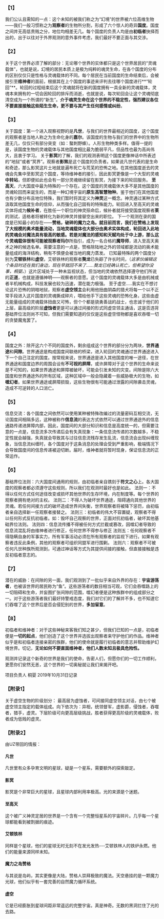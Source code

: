 ### 【1】
我们公认且需知的一点：这个未知的被我们称之为“幻境”的世界被六位高维生物——我们一般习惯称之为**观察者**的生物所分割，形成了六个惊人的奇异**国度**。国度之间并无高低贵贱之分，地位均相差无几。每个国度的负责人均是由**初临者**抉择而出的，出于以往对于外界观测的意外事件考虑，我们最好不要正面与其交涉。
### 【2】
关于这个世界必须了解的部分：无论哪个世界的实体都只是这个世界居民的“灵魂载体”，也就是说，幻境的居民本质上是极为纯粹的魂灵生命，在各个国度的分布的区别仅仅只是性格与灵魂载体的不同。每个居民在当前国度的生命结束后，会被接引至**维神者**的面前，根据其在上个国度的事迹来评判去往哪个国度进行**“轮回”**。轮回的过程结束后这个灵魂就将在新的国度拥有一具全新的灵魂载体，灵魂本来拥有的一切会因轮回的排斥而消逝，也就是说，每次轮回会让这个灵魂彻底清空成为一个所谓的“新生”。**介于魂灵生命在这个世界的不稳定性，强烈建议各位不要直接接触这些陌生生命，更不要与其产生任何感情或纠纷**。
### 【3】
关于国度：第一个进入观察视野的是**凡世**，与我们的世界最相近的国度，这个国度的观察者是当地人称之为生命化身的**嘉尔**。该国度的生物与我们的世界中的生物所差无几，仅仅只有部分突变（如：螯刺野蜂）。人形生物种类多样。值得一提的是，该国度生物的灵魂载体与其他国度相比最为脆弱平凡，但品性也最为高尚伟大，且衷于学习。
关于**影冥**的了解，我们的观测表明这个国度更像神话中所表述的“地狱”或者“冥界”。观察者**影煞**是这个国度的负责者。如果说凡世代表的是生命和奇迹，那么影冥这片土地就是遍布死亡与荒芜的恐怖之地。在其他国度逝去的灵魂会先集中至影冥这个国度，等待维神者的接引，因此影冥更像是一个大型的灵魂**中转站**，但即便如此也会有一部分灵魂继续留在影冥，为接下来的轮回服务。
**至高天**，六大国度中最为特殊的一个存在。这个国度的灵魂载体大多不是其他国度的灵魂轮回而来诞生的，而是一种幻境宇宙的**原生高智慧物种**。鉴于他们在其他国度也有少数分布且地位特殊，我们暂时将其定义为**神灵**这一概念。神灵通过某种方式汲取其他国度生命的信仰，从而强化自己固有的特殊能力。轮回进入至高天的灵魂实体将成为**候补者**，在胜任一个职位的神灵殒命后，候补者就将接受国度观察者**莱**的测试，适格者将被转化为新的神灵并接替空出来的职位。
下一个观测在录的国度是已知最小的存在——**赞格，**破碎的魔力之岛。就目前而言，我们在赞格上发现了大规模的奥术能量流动，当地灵魂载体也大部分由奥术实体构成，轮回进入此地的灵魂会对魔法具有极高的敏感。若是对魔法的感知和天赋均处于中上游，那么这个灵魂载体很有可能被观察者**玛尔**所指引，成为一名合格的**魔导师**，进入至高天奥术之神的候选名单。需要注意的一点是，赞格除陆地之外的领域都是流动的奥术能量组成的海洋结构，稍有不慎便会被当地的魔力蒸发。
已知最特殊的两个国度分别为**艾顿铁林**和**虚空**，艾顿铁林的观察者**獒龙**已~~失踪~~了许长时间，（_这家伙编辑这个条目时还在我们身边，现在早就回不来了......獒龙已经确认死亡，但希望你没事，桐婴。_）这片区域处于一种未监视状态，但当地的灵魂依然选择遵守他们所说的**正道**，也就是遵循神明——观察者的意愿。这个国度的灵魂载体大多是由机械或者半机械构成，科技发展也较为迅速，潜在能力极强。
至于虚空.....我实在不想讨论这片恐怖的阴暗地狱，观察者**虚空领主**会利用他扭曲阴森的猎犬将每一个以不正常手段进入这片国度的灵魂撕成碎片，喂给他手下这些灵魂的恐怖化身。这些由虚无能量组成的灵魂载体扭曲又可怖，但个个都是骁勇善战的战士，也忠诚于他们的上层，最高级的阶层**虚蚀者**更是可以通过间接的形式同虚空领主通话，这是否违背基础界位法则尚不可知，但我们需要知道的仅仅是这些虚空怪物都是喜欢吞噬一切的贪婪魔鬼罢了。
### 【4】
国度之外：除开这六个不同的国度外，剩余组成这个世界的部分分为两块，**世界通途**和**间隙**。世界通途是构成国度间联络的桥梁，进入轮回的灵魂通过世界通途进入下一个自己注定的国度。按常规来说，世界通途是进入其他国度的唯一途径，在世界通途和国度边界的周围会设有**不可视的屏障**，或许屏障对于这个世界的生命来说是不可知的，如果世界通途和屏障被破坏，可能会引发未知的灾变。间隙是除六大国度和世界通途外的所有区域，这种区域中一般会隐藏着一些威胁极大的生物，如**噬幻者**。如果世界通途或屏障损毁，这些生物很有可能通过泄露的间隙袭击灵魂，造成不可逆转的人口消亡。
### 【5】
信息交流：各个国度之间依然可以使用某种被特殊改编过的流量密码互相交流，无论国度间相隔多远，这种被称作**信息流**的表达方式依然可以通过世界通途外的信息通路传递进屏障内部，因此，国度间的大部分知识和信息是高度统一的，但需要注意的一点是，信息流多次传递后会有失真现象：一条信息流传递的次数越多，不稳定性就会越强，失真就会导致其与过往信息流残存发生乱流，信息流会出现纠缠现象，当信息流纠缠时，各个国度对于这条消息的处理会受到严重影响，极端情况下会导致国度间的信息传递被迫切断。届时，维神者就将暂时现身，保证信息流的正常运作。
### 【6】
基础界位法则：六大国度间通用的规则，由初临者亲自镌刻于**符文之心**上。各大国度的观察者都必须遵守这些规则，所以我们在观测时最好也是如此。
法则一：不得以任何方式任何途径改变或损坏其他世界的生存环境，内在制度等。每个世界的观察者拥有绝对的主权。
法则二：不得人为破坏世界通途，阻碍通向其他世界的灵魂。若任何间接方式的破坏造成世界间失衡，世界观察者将被降下惩罚，由初临者亲自选择新一任观察者接替之。
法则三：初临者的伟大不容置疑，观察者不得以任何形式反抗初临者。如：毁坏自己观察的世界，正面对抗初临者，破坏其他基础界位法则。
法则四：信息流传播不得被任何方式拦截或篡改，因噬幻者导致的信息流混乱将由维神者进行修正，任何世界不得参与修正
法则五：任何观察者不得隐瞒自身的军事实力，所有军事活动必须在所有观察者的监视下进行。如果有观察者违反此条例，其他的观察者可组织同盟军进行围剿。
法则六：观察者不可被任何凡世种族所观测到，可通过神话等方式为其提供间接的接触，但直接接触是违反初临者意志的。
### 【7】
潜在的威胁：在间隙的另一面，我们观测到了一批似乎来自外界的存在：**宇宙游荡者**，也被该世界的居民称为“鱼”。这些游荡者的数目相当可观，它们会吞噬路上的一切阻碍和生命，并妄图扩张间隙的范围，噬幻者便是这种族群中的组成部分之一。对于这些游荡者我们最好持警戒态度，我们对它们的了解并不多，也不知道它们吞噬了这个世界后是否会侵犯别的世界，**多加留意**。
### 【8】
初临者和维神者：对于这些神秘来客我们知之甚少，但我们已知的一点是，初临者便是**一切的起点**，他们创造了这个世界并选拔出观察者来守护他们的作品。维神者似乎是和初临者连接亲密的族群，他们的使命就是履行初临者的意志并帮助维护幻境世界。切记，**无论如何不要直面维神者，他们人数未知且极具危险性。**

观测并记录这个新奇的世界是我们的使命，告密人们，但愿你们的一切工作顺利，更愿你们安然无恙，这个世界的一切奥秘就让我们来揭开吧。

项目负责人 
桐婴
2019年10月31日记录



### 【附录1】
关于虚空生物的阶级划分：
最高层为虚蚀者，可间接同虚空领主对话，由七个被虚空领主指定的载体组成。向下依次为：异相，统领督军，虚影爵，侵蚀者，吞噬者，猎手，虚灵。下层阶级可向更高层级挑战，胜者获得更高阶级的灵魂载体，败者成为低贱的虚灵。
### 【附录2】
由UZ带回的情报：
#### 凡世
凡世里有众多孕育文明的星球，疑是一个星系，需要额外的探索敲定。
#### 影冥
影冥是个非常巨大的星球，且星球内部利用率极高。光的来源是个迷题。
#### 至高天
这个被广义神灵定居的世界是一个含有一个完整恒星系的宇宙碎片。几乎每一个星球都能看到被割据的痕迹。
#### 艾顿铁林
同样是个星球，他们的星球无时无刻不在发光发热---艾顿铁林人的铁炉永燃。他们的能量来源同样未知。
#### 魔力之岛赞格
与其说是岛屿，其实更像是大陆，赞格人崇拜极致的魔法。天空悬挂的是一颗魔力光球，他们似乎有一套完善的自然魔力循环系统。
#### 虚空
它是已经膨胀到星球间距非常遥远的完整宇宙。真是神奇。无数的黑洞拦住了光的去路。
